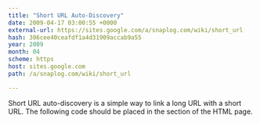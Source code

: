 ```yaml
---
title: "Short URL Auto-Discovery"
date: 2009-04-17 03:00:55 +0000
external-url: https://sites.google.com/a/snaplog.com/wiki/short_url
hash: 306cee40ceafdf1a4d31909accab9a55
year: 2009
month: 04
scheme: https
host: sites.google.com
path: /a/snaplog.com/wiki/short_url

---
```


Short URL auto-discovery is a simple way to link a long URL with a short URL. The following code should be placed in the <head> section of the HTML page.
